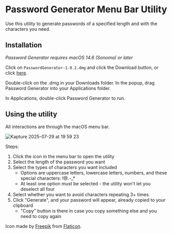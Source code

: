 # Password Generator Menu Bar Utility

Use this utility to generate passwords of a specified length and with the characters you need.

## Installation
*Password Generator requires macOS 14.6 (Sonoma) or later*

Click on `PasswordGenerator-1.0.2.dmg` and click the Download button, or click [here](https://github.com/zkornbluth/PasswordGenerator/releases/download/v1.0.2/PasswordGenerator-1.0.2.dmg).

Double-click on the .dmg in your Downloads folder. In the popup, drag Password Generator into your Applications folder.

In Applications, double-click Password Generator to run.

## Using the utility
All interactions are through the macOS menu bar.

![Kapture 2025-07-29 at 19 59 23](https://github.com/user-attachments/assets/e8ec861f-cf0f-451f-851f-43e5303c9a24)

Steps:
1. Click the icon in the menu bar to open the utility
2. Select the length of the password you want
3. Select the types of characters you want included
    - Options are uppercase letters, lowercase letters, numbers, and these special characters: !@.-_*
    - At least one option must be selected - the utility won't let you deselect all four
4. Select whether you want to avoid characters repeating 3+ times
5. Click "Generate", and your password will appear, already copied to your clipboard
    * "Copy" button is there in case you copy something else and you need to copy again

Icon made by [Freepik](https://www.flaticon.com/authors/freepik) from [Flaticon](https://www.flaticon.com/).
